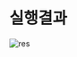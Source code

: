 # 실행결과

![res](https://user-images.githubusercontent.com/101386134/206992943-3e02a6e4-ca2b-4689-8791-34276173131a.png)
